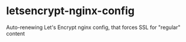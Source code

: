 # letsencrypt-nginx-config
Auto-renewing Let's Encrypt nginx config, that forces SSL for "regular" content
